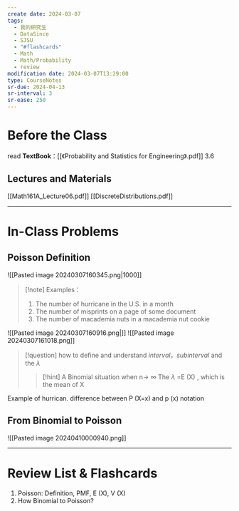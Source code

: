 ```yaml
---
create date: 2024-03-07
tags:
  - 我的研究生
  - DataSince
  - SJSU
  - "#flashcards"
  - Math
  - Math/Probability
  - review
modification date: 2024-03-07T13:29:00
type: CourseNotes
sr-due: 2024-04-13
sr-interval: 3
sr-ease: 250
---
```


# Before the Class
read **TextBook**：[[《Probability and Statistics for Engineering》.pdf]] 3.6
## Lectures and Materials
[[Math161A_Lecture06.pdf]]
[[DiscreteDistributions.pdf]]

---
# In-Class Problems
## Poisson Definition
![[Pasted image 20240307160345.png|1000]]
>[!note] Examples：
>1. The number of hurricane in the U.S. in a month
>2. The number of misprints on a page of some document
>3. The number of macademia nuts in a macademia nut cookie

![[Pasted image 20240307160916.png|]]
![[Pasted image 20240307161018.png]]
>[!question] how to define and understand *interval*，*subinterval* and the $\lambda$
>> [!hint]
>> A Binomial situation when n-> $\infty$
>> The $\lambda$ =E (X) , which is the mean of X

Example of hurrican.
difference between P (X=x) and p (x) notation
## From Binomial to Poisson
![[Pasted image 20240410000940.png]]

---
# Review List & Flashcards
1. Poisson: Definition, PMF, E (X), V (X)
2. How Binomial to Poisson?